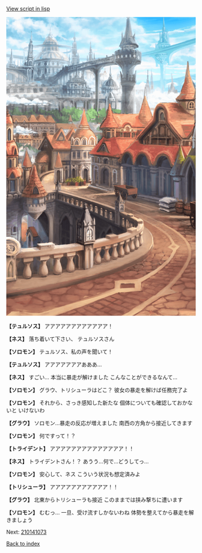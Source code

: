[View script in lisp](../scripts/210141071.txt)

![town.png](../images/backgrounds/town.png)

**【テュルソス】**
アアアアアアアアアアアア！

**【ネス】**
落ち着いて下さい、
テュルソスさん

**【ソロモン】**
テュルソス、私の声を聞いて！

**【テュルソス】**
アアアアアアアあああ…

**【ネス】**
すごい…
本当に暴走が解けました
こんなことができるなんて…

**【ソロモン】**
グラウ、トリシューラはどこ？
彼女の暴走を解けば任務完了よ

**【ソロモン】**
それから、さっき感知した新たな
個体についても確認しておかないと
いけないわ

**【グラウ】**
ソロモン…暴走の反応が増えました
南西の方角から接近してきます

**【ソロモン】**
何ですって！？

**【トライデント】**
アアアアアアアアアアアアアア！！

**【ネス】**
トライデントさん！？
あうう…何で…どうしてっ…

**【ソロモン】**
安心して、ネス
こういう状況も想定済みよ

**【トリシューラ】**
アアアアアアアアアアア！！

**【グラウ】**
北東からトリシューラも接近
このままでは挟み撃ちに遭います

**【ソロモン】**
むむっ…
一旦、受け流すしかないわね
体勢を整えてから暴走を解きましょう

Next: [210141073](210141073.md)

[Back to index](index.md)
